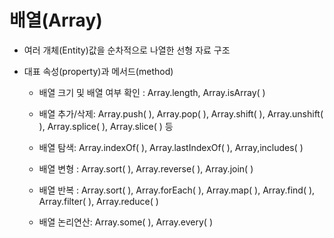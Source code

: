 # 배열(Array)

- 여러 개체(Entity)값을 순차적으로 나열한 선형 자료 구조
- 대표 속성(property)과 메서드(method)

  - 배열 크기 및 배열 여부 확인 : Array.length, Array.isArray( )
  - 배열 추가/삭제: Array.push( ), Array.pop( ), Array.shift( ), Array.unshift( ), Array.splice( ), Array.slice( ) 등

  - 배열 탐색: Array.indexOf( ), Array.lastIndexOf( ), Array,includes( )

  - 배열 변형 : Array.sort( ), Array.reverse( ), Array.join( )
  - 배열 반복 : Array.sort( ), Array.forEach( ), Array.map( ), Array.find( ), Array.filter( ), Array.reduce( )
  - 배열 논리연산: Array.some( ), Array.every( )
